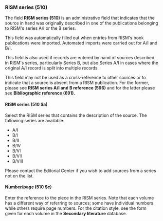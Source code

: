 ### RISM series (510)  

The field **RISM series (510)** is an administrative field that indicates that the source in hand was originally described in one of the publications belonging to RISM's series A/I or the B series.

This field was automatically filled out when entries from RISM's book publications were imported. Automated imports were carried out for A/I and B/I.   

This field is also used if records are entered by hand of sources described in RISM's series, particularly Series B, but also Series A/I in cases where the original A/I record is split into multiple records.

This field may not be used as a cross-reference to other sources or to indicate that a source is absent from a RISM publication. For the former, please see **RISM series A/I and B reference (596)** and for the latter please see **Bibliographic reference (691).**  

#### RISM series (510 $a)  

Select the RISM series that contains the description of the source. The following series are available:  
- A/I  
- B/I  
- B/II  
- B/IV  
- B/VI  
- B/VII   
- B/VIII  

Please contact the Editorial Center if you wish to add sources from a series not on the list.  

#### Number/page (510 $c)  

Enter the reference to the piece in the RISM series. Note that each volume has a different way of referring to sources; some have individual numbers while others require page numbers. For the citation style, see the form given for each volume in the **Secondary literature** database.  
